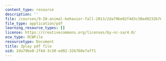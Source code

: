 ```yaml
---
content_type: resource
description: ''
file: /courses/9-20-animal-behavior-fall-2013/2da79be02f4d3c30ed0232b760e7aff1_472226.pdf
file_type: application/pdf
learning_resource_types: []
license: https://creativecommons.org/licenses/by-nc-sa/4.0/
ocw_type: OCWFile
resourcetype: Document
title: 3play pdf file
uid: 2da79be0-2f4d-3c30-ed02-32b760e7aff1
---
```

